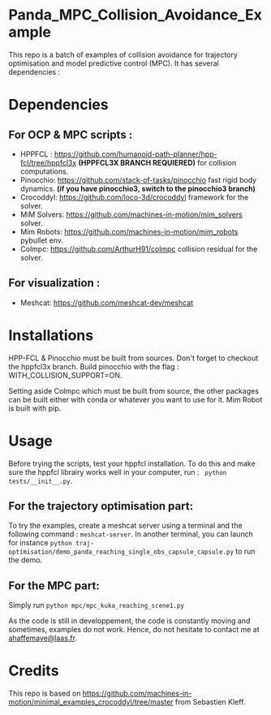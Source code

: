 # Panda_MPC_Collision_Avoidance_Example

This repo is a batch of examples of collision avoidance for trajectory optimisation and model predictive control (MPC).
It has several dependencies : 


# Dependencies 

## For OCP & MPC scripts : 

- HPPFCL : https://github.com/humanoid-path-planner/hpp-fcl/tree/hppfcl3x **(HPPFCL3X BRANCH REQUIERED)** for collision computations.
- Pinocchio: https://github.com/stack-of-tasks/pinocchio fast rigid body dynamics. **(if you have pinocchio3, switch to the pinocchio3 branch)**
- Crocoddyl: https://github.com/loco-3d/crocoddyl framework for the solver.
- MiM Solvers: https://github.com/machines-in-motion/mim_solvers solver.
- Mim Robots: https://github.com/machines-in-motion/mim_robots pybullet env.
- Colmpc: https://github.com/ArthurH91/colmpc collision residual for the solver.

## For visualization : 
- Meshcat: https://github.com/meshcat-dev/meshcat

# Installations

HPP-FCL & Pinocchio must be built from sources. Don't forget to checkout the hppfcl3x branch. Build pinocchio with the flag : WITH_COLLISION_SUPPORT=ON. 

Setting aside Colmpc which must be built from source, the other packages can be built either with conda or whatever you want to use for it. Mim Robot is built with pip.

# Usage


Before trying the scripts, test your hppfcl installation. To do this and make sure the hppfcl librairy works well in your computer, run : 
``` python tests/__init__.py```.

## For the trajectory optimisation part:

To try the examples, create a meshcat server using a terminal and the following command : ```meshcat-server```. In another terminal, you can launch for instance ```python traj-optimisation/demo_panda_reaching_single_obs_capsule_capsule.py``` to run the demo.

## For the MPC part:

Simply run ```python mpc/mpc_kuka_reaching_scene1.py```

As the code is still in developpement, the code is constantly moving and sometimes, examples do not work. Hence, do not hesitate to contact me at ahaffemaye@laas.fr. 

# Credits

This repo is based on https://github.com/machines-in-motion/minimal_examples_crocoddyl/tree/master from Sebastien Kleff. 

